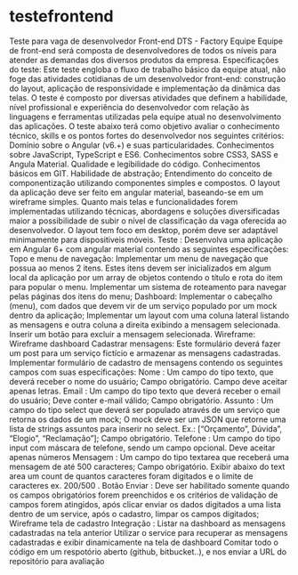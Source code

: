 # testefrontend
Teste para vaga de desenvolvedor Front-end DTS - Factory Equipe Equipe de front-end será composta de desenvolvedores de todos os níveis para atender as demandas dos diversos produtos da empresa.  Especificações do teste: Este teste engloba o fluxo de trabalho básico da equipe atual, não foge das atividades cotidianas de um desenvolvedor front-end: construção do layout, aplicação de responsividade e implementação da dinâmica das telas.  O teste é composto por diversas atividades que definem a habilidade, nível profissional e experiência do desenvolvedor com relação às linguagens e ferramentas utilizadas pela equipe atual no desenvolvimento das aplicações.  O teste abaixo terá como objetivo avaliar o conhecimento técnico, skills e os pontos fortes do desenvolvedor nos seguintes critérios:  Domínio sobre o Angular (v6.+) e suas particularidades.  Conhecimentos sobre JavaScript, TypeScript e ES6.  Conhecimentos sobre CSS3, SASS e Angula Material.  Qualidade e legibilidade do código.  Conhecimentos básicos em GIT.  Habilidade de abstração;  Entendimento do conceito de componentização utilizando componentes simples e compostos.  O layout da aplicação deve ser feito em angular material, baseando-se em um wireframe simples.  Quanto mais telas e funcionalidades forem implementadas utilizando técnicas, abordagens e soluções diversificadas maior a possibilidade de subir o nível de classificação da vaga oferecida ao desenvolvedor.  O layout tem foco em desktop, porém deve ser adaptável minimamente para dispositiveis móveis.  Teste : Desenvolva uma aplicação em Angular 6+ com angular material contendo as seguintes especificações:  Topo e menu de navegação: Implementar um menu de navegação que possua ao menos 2 itens. Estes itens devem ser inicializados em algum local da aplicação por um array de objetos contendo o título e rota do item para popular o menu.  Implementar um sistema de roteamento para navegar pelas páginas dos itens do menu;  Dashboard:  Implementar o cabeçalho (menu), com dados que devem vir de um serviço populado por um mock dentro da aplicação;  Implementar um layout com uma coluna lateral listando as mensagens e outra coluna a direita exibindo a mensagem selecionada.  Inserir um botão para excluir a mensagem selecionada.  Wireframe: Wireframe dashboard Cadastrar mensagens:  Este formulário deverá fazer um post para um serviço fictício e armazenar as mensagens cadastradas.  Implementar formulário de cadastro de mensagens contendo os seguintes campos com suas especificações:  Nome :  Um campo do tipo texto, que deverá receber o nome do usuário;  Campo obrigatório.  Campo deve aceitar apenas letras.  Email :  Um campo do tipo texto que deverá receber o email do usuário;  Deve conter e-mail válido;  Campo obrigatório.  Assunto :  Um campo do tipo select que deverá ser populado através de um serviço que retorna os dados de um mock;  O mock deve ser um JSON que retorne uma lista de strings assuntos para inserir no select. Ex.: [“Orçamento”, Dúvida”, “Elogio”, “Reclamação”];  Campo obrigatório.  Telefone :  Um campo do tipo input com máscara de telefone, sendo um campo opcional. Deve aceitar apenas números Mensagem :  Um campo do tipo textarea que receberá uma mensagem de até 500 caracteres;  Campo obrigatório.  Exibir abaixo do text area um count de quantos caracteres foram digitados e o limite de caracteres ex. 200/500 .  Botão Enviar :  Deve ser habilitado somente quando os campos obrigatórios forem preenchidos e os critérios de validação de campos forem atingidos, após clicar enviar os dados digitados a uma lista dentro de um service, após o cadastro, limpar os campos digitados; Wireframe tela de cadastro Integração :  Listar na dashboard as mensagens cadastradas na tela anterior  Utilizar o service para recuperar as mensagens cadastradas e exibir dinamicamente na tela de dashboard  Comitar todo o código em um respotório aberto (github, bitbucket..), e nos enviar a URL do repositório para avaliação
